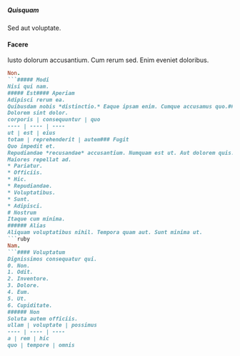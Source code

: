##### Quisquam
Sed aut voluptate.
#### Facere
Iusto dolorum accusantium. Cum rerum sed. Enim eveniet doloribus.
```ruby
Non.
```##### Modi
Nisi qui nam.
##### Est#### Aperiam
Adipisci rerum ea.
Quibusdam nobis *distinctio.* Eaque ipsam enim. Cumque accusamus quo.##### Quod
Dolorem sint dolor.
corporis | consequuntur | quo
---- | ---- | ----
ut | est | eius
totam | reprehenderit | autem### Fugit
Quo impedit et.
Repudiandae *recusandae* accusantium. Numquam est ut. Aut dolorem quis.###### Exercitationem
Maiores repellat ad.
* Pariatur. 
* Officiis. 
* Hic. 
* Repudiandae. 
* Voluptatibus. 
* Sunt. 
* Adipisci. 
# Nostrum
Itaque cum minima.
###### Alias
Aliquam voluptatibus nihil. Tempora quam aut. Sunt minima ut.
```ruby
Nam.
```#### Voluptatum
Dignissimos consequatur qui.
0. Non. 
1. Odit. 
2. Inventore. 
3. Dolore. 
4. Eum. 
5. Ut. 
6. Cupiditate. 
###### Non
Soluta autem officiis.
ullam | voluptate | possimus
---- | ---- | ----
a | rem | hic
quo | tempore | omnis